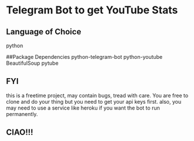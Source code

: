 # Telegram Bot to get YouTube Stats

## Language of Choice

python

##Package Dependencies
python-telegram-bot
python-youtube
BeautifulSoup
pytube


## FYI

this is a freetime project, may contain bugs, tread with care.
You are free to clone and do your thing but you need to get your api keys first.
also, you may need to use a service like heroku if you want the bot to run permanently.

## CIAO!!!
